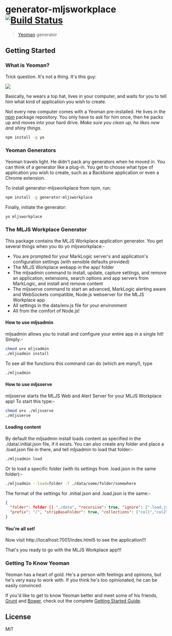 # generator-mljsworkplace [![Build Status](https://secure.travis-ci.org/adamfowleruk/generator-mljsworkplace.png?branch=master)](https://travis-ci.org/adamfowleruk/generator-mljsworkplace)

> [Yeoman](http://yeoman.io) generator


## Getting Started

### What is Yeoman?

Trick question. It's not a thing. It's this guy:

![](http://i.imgur.com/JHaAlBJ.png)

Basically, he wears a top hat, lives in your computer, and waits for you to tell him what kind of application you wish to create.

Not every new computer comes with a Yeoman pre-installed. He lives in the [npm](https://npmjs.org) package repository. You only have to ask for him once, then he packs up and moves into your hard drive. *Make sure you clean up, he likes new and shiny things.*

```bash
npm install -g yo
```

### Yeoman Generators

Yeoman travels light. He didn't pack any generators when he moved in. You can think of a generator like a plug-in. You get to choose what type of application you wish to create, such as a Backbone application or even a Chrome extension.

To install generator-mljsworkplace from npm, run:

```bash
npm install -g generator-mljsworkplace
```

Finally, initiate the generator:

```bash
yo mljsworkplace
```

### The MLJS Workplace Generator

This package contains the MLJS Workplace application generator. You get several things when you do yo mljsworkplace:-

- You are prompted for your MarkLogic server's and application's configuration settings (with sensible defaults provided)
- The MLJS Workplace webapp in the app/ folder
- The mljsadmin command to install, update, capture settings, and remove an application, extensions, search options and app servers from MarkLogic, and install and remove content
- The mljsserve command to start an advanced, MarkLogic alerting aware and WebSockets compatible, Node.js webserver for the MLJS Workplace app
- All settings in the data/env.js file for your environment
- All from the comfort of Node.js!

#### How to use mljsadmin

mljsadmin allows you to install and configure your entire app in a single hit! Simply:-

```bash
chmod u+x mljsadmin
./mljsadmin install
```

To see all the functions this command can do (which are many!), type

```bash
./mljsadmin
```

#### How to use mljsserve

mljsserve starts the MLJS Web and Alert Server for your MLJS Workplace app! To start this type:-

```bash
chmod u+x ./mljsserve
./mljsserve
```

#### Loading content

By default the mljsadmin install loads content as specified in the ./data/.initial.json file, if it exists. You can
also create any folder and place a .load.json file in there, and tell mljsadmin to load that folder:-

```bash
./mljsadmin load
```

Or to load a specific folder (with its settings from .load.json in the same folder):-

```bash
./mljsadmin --load=folder -f ./data/some/folder/somewhere
```


The format of the settings for .initial.json and .load.json is the same:-

```json
{
  "folder": folder || "./data", "recursive": true, "ignore": [".load.json", ".initial.json"],
  "prefix": "/", "stripBaseFolder": true, "collections": ["col1","col2"]
}
```

#### You're all set!

Now visit http://localhost:7001/index.html5 to see the application!!!

That's you ready to go with the MLJS Workplace app!!!

### Getting To Know Yeoman

Yeoman has a heart of gold. He's a person with feelings and opinions, but he's very easy to work with. If you think he's too opinionated, he can be easily convinced.

If you'd like to get to know Yeoman better and meet some of his friends, [Grunt](http://gruntjs.com) and [Bower](http://bower.io), check out the complete [Getting Started Guide](https://github.com/yeoman/yeoman/wiki/Getting-Started).


## License

MIT
